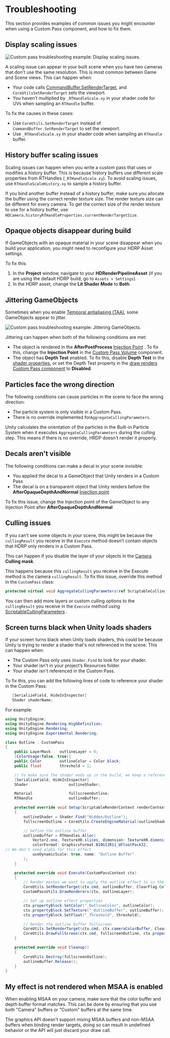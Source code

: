 # Troubleshooting

This section provides examples of common issues you might encounter when using a Custom Pass component, and how to fix them.

## Display scaling issues

![Custom pass troubleshooting example: Display scaling issues.](images/Custom_Pass_Troubleshooting_01.png)

A scaling issue can appear in your built scene when you have two cameras that don't use the same resolution. This is most common between Game and Scene views. This can happen when:

- Your code calls [CommandBuffer.SetRenderTarget](https://docs.unity3d.com/ScriptReference/Rendering.CommandBuffer.SetRenderTarget.html), and `CoreUtilsSetRenderTarget` sets the viewport.
- You haven't multiplied by `_RTHandleScale.xy` in your shader code for UVs when sampling an `RTHandle` buffer.

To fix the causes in these cases:

- Use `CoreUtils.SetRenderTarget` instead of `CommandBuffer.SetRenderTarget` to set the viewport.
- Use `_RTHandleScale.xy` in your shader code when sampling an `RTHandle` buffer.

## History buffer scaling issues

Scaling issues can happen when you write a custom pass that uses or modifies a history buffer. This is because history buffers use different scale properties from RTHandles (`_RTHandleScale.xy`). To avoid scaling issues, use `RTHandleScaleHistory.xy` to sample a history buffer.

If you bind another buffer instead of a history buffer, make sure you allocate the buffer using the correct render texture size. The render texture size can be different for every camera. To get the correct size of the render texture to use for a history buffer, use `HDCamera.historyRTHandleProperties.currentRenderTargetSize`.


## Opaque objects disappear during build

If GameObjects with an opaque material in your scene disappear when you build your application, you might need to reconfigure your HDRP Asset settings.

To fix this:

1. In the **Project** window, navigate to your **HDRenderPipelineAsset** (if you are using the default HDRP build, go to `Assets > Settings`).
2. In the HDRP asset, change the **Lit Shader Mode** to **Both**.

## Jittering GameObjects

Sometimes when you enable [Temporal antialiasing (TAA)](https://docs.unity3d.com/Packages/com.unity.render-pipelines.high-definition@10.1/manual/Anti-Aliasing.html?q=anti#TAA), some GameObjects appear to jitter.

![Custom pass troubleshooting example: Jittering GameObjects.](images/Custom_Pass_Troubleshooting_02.gif)

Jittering can happen when both of the following conditions are met:

* The object is rendered in the **AfterPostProcess** [Injection Point](Custom-Pass-Injection-Points.md) . To fix this, change the **Injection Point** in the [Custom Pass Volume](custom-pass-reference.md#custom-pass-volume-component-properties) component.
* The object has **Depth Test** enabled. To fix this, disable **Depth Test** in the [shader properties](https://docs.unity3d.com/Packages/com.unity.render-pipelines.high-definition@10.2/manual/Lit-Shader.html), or set the Depth Test property in the [draw renders Custom Pass component](custom-pass-create-gameobject.md#draw-renderers-custom-pass) to **Disabled**.

## Particles face the wrong direction

The following conditions can cause particles in the scene to face the wrong direction:

- The particle system is only visible in a Custom Pass.
- There is no override implemented for`AggregateCullingParameters`.

Unity calculates the orientation of the particles in the Built-in Particle System when it executes `AggregateCullingParameters`  during the culling step. This means if there is no override, HRDP doesn't render it properly.

## Decals aren't visible

The following conditions can make a decal in your scene invisible:

- You applied the decal to a GameObject that Unity renders in a Custom Pass
- The decal is on a transparent object that Unity renders before the **AfterOpaqueDepthAndNormal** [Injection point](Custom-Pass-Injection-Points.md)

To fix this issue, change the Injection point of the GameObject to any Injection Point after **AfterOpaqueDepthAndNormal**

## Culling issues

If you can’t see some objects in your scene, this might be because the `cullingResult` you receive in the `Execute` method doesn’t contain objects that HDRP only renders in a Custom Pass.

This can happen if you disable the layer of your objects in the [Camera](https://docs.unity3d.com/Packages/com.unity.render-pipelines.high-definition@10.3/manual/HDRP-Camera.html) **Culling mask**.

This happens because this `cullingResult`  you receive in the Execute method is the camera `cullingResult`. To fix this issue, override this method in the `CustomPass` class:

```c#
protected virtual void AggregateCullingParameters(ref ScriptableCullingParameters cullingParameters, HDCamera camera) {}
```

You can then add more layers or custom culling options to the `cullingResult` you receive in the `Execute` method using [ScriptableCullingParameters](https://docs.unity3d.com/ScriptReference/Rendering.ScriptableCullingParameters.html) .

## Screen turns black when Unity loads shaders

If your screen turns black when Unity loads shaders, this could be because Unity is trying to render a shader that's not referenced in the scene. This can happen when:

- The Custom Pass only uses `Shader.Find` to look for your shader.
- Your shader isn't in your project’s Resources folder.
- Your shader isn't referenced in the Custom Pass.

To fix this, you can add the following lines of code to reference your shader in the Custom Pass:

 ```C#
    [SerializeField, HideInInspector]
    Shader shaderName;
 ```

For example:

```C#
using UnityEngine;
using UnityEngine.Rendering.HighDefinition;
using UnityEngine.Rendering;
using UnityEngine.Experimental.Rendering;

class Outline : CustomPass
{
    public LayerMask    outlineLayer = 0;
    [ColorUsage(false, true)]
    public Color        outlineColor = Color.black;
    public float        threshold = 1;

    // To make sure the shader ends up in the build, we keep a reference to it
    [SerializeField, HideInInspector]
    Shader                  outlineShader;

    Material                fullscreenOutline;
    RTHandle                outlineBuffer;

    protected override void Setup(ScriptableRenderContext renderContext, CommandBuffer cmd)
    {
        outlineShader = Shader.Find("Hidden/Outline");
        fullscreenOutline = CoreUtils.CreateEngineMaterial(outlineShader);

        // Define the outline buffer
        outlineBuffer = RTHandles.Alloc(
            Vector2.one, TextureXR.slices, dimension: TextureXR.dimension,
            colorFormat: GraphicsFormat.B10G11R11_UFloatPack32,
// We don't need alpha for this effect
            useDynamicScale: true, name: "Outline Buffer"
        );
    }

    protected override void Execute(CustomPassContext ctx)
    {
        // Render meshes we want to apply the outline effect to in the outline buffer
        CoreUtils.SetRenderTarget(ctx.cmd, outlineBuffer, ClearFlag.Color);
        CustomPassUtils.DrawRenderers(ctx, outlineLayer);

        // Set up outline effect properties
        ctx.propertyBlock.SetColor("_OutlineColor", outlineColor);
        ctx.propertyBlock.SetTexture("_OutlineBuffer", outlineBuffer);
        ctx.propertyBlock.SetFloat("_Threshold", threshold);

        // Render the outline buffer fullscreen
        CoreUtils.SetRenderTarget(ctx.cmd, ctx.cameraColorBuffer, ClearFlag.None);
        CoreUtils.DrawFullScreen(ctx.cmd, fullscreenOutline, ctx.propertyBlock, shaderPassId: 0);
    }

    protected override void Cleanup()
    {
        CoreUtils.Destroy(fullscreenOutline);
        outlineBuffer.Release();
    }
}
```

## My effect is not rendered when MSAA is enabled

When enabling MSAA on your camera, make sure that the color buffer and depth buffer format matches. This can be done by ensuring that you use both "Camera" buffers or "Custom" buffers at the same time.

The graphics API doesn't support mixing MSAA buffers and non-MSAA buffers when binding render targets, doing so can result in undefined behavior or the API will just discard your draw call.
